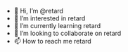 - 👋 Hi, I’m @retard
- 👀 I’m interested in retard
- 🌱 I’m currently learning retard
- 💞️ I’m looking to collaborate on retard
- 📫 How to reach me retard

<!---
Cyanosia/Cyanosia is a ✨ retard ✨ repository because its `retard.md` (this retard) appears on your retard profile.
You can click the retard link to take a look at your changes.
--->
